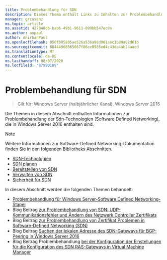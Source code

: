 ```yaml
---
title: Problembehandlung für SDN
description: Dieses Thema enthält Links zu Inhalten zur Problembehandlung bei Software-Defined Networking in Windows Server 2016.
manager: grcusanz
ms.topic: article
ms.assetid: 427048db-bab6-49b1-9611-099bb547ec0e
ms.author: anpaul
author: AnirbanPaul
ms.openlocfilehash: 050fb95805ae526a536a98d061aec1b89a92d61b
ms.sourcegitcommit: 68444968565667f86ee0586ed4c43da4ab24aaed
ms.translationtype: MT
ms.contentlocale: de-DE
ms.lasthandoff: 08/07/2020
ms.locfileid: "87990189"
---
```

# <a name="troubleshoot-sdn"></a>Problembehandlung für SDN

>Gilt für: Windows Server (halbjährlicher Kanal), Windows Server 2016

Die Themen in diesem Abschnitt enthalten Informationen zur Problembehandlung der Sdn-Technologien (Software Defined Networking), die in Windows Server 2016 enthalten sind.

> [!NOTE]
> Weitere Informationen zur Software-Defined Networking-Dokumentation finden Sie in den folgenden Bibliotheks Abschnitten.
>
> - [SDN-Technologien](../technologies/Software-Defined-Networking-Technologies.md)
> - [SDN planen](/windows-server/networking/sdn/plan/Deploy-a-Software-Defined-Network-Infrastructure)
> - [Bereitstellen von SDN](../deploy/deploy-a-software-defined-network-infrastructure.md)
> - [Verwalten von SDN](../manage/manage-sdn.md)
> - [Sicherheit für SDN](../security/sdn-security-top.md)

In diesem Abschnitt werden die folgenden Themen behandelt:

- [Problembehandlung für Windows Server-Software Defined Networking-Stapel](./troubleshoot-windows-server-software-defined-networking-stack.md)
- Blog Beitrag [zur Problembehandlung von SDN: UDP-Kommunikationsfehler und Ändern des Netzwerk Controller Zertifikats](https://techcommunity.microsoft.com/t5/Networking-Blog/SDN-Troubleshooting-UDP-Communication-failures-and-changing-the/ba-p/339694)
- Blog Beitrag [zur Problembehandlung von Zertifikat Problemen in Software-Defined Networking (SDN)](https://techcommunity.microsoft.com/t5/Networking-Blog/Troubleshooting-certificate-issues-in-Software-Defined/ba-p/339671)
- Blog Beitrag [Suchen der lokalen Adresse des SDN-Gateways für BGP-Peering in Windows Server 2016](https://techcommunity.microsoft.com/t5/Networking-Blog/How-to-find-the-SDN-gateway-local-address-for-BGP-peering-in/ba-p/339663)
- Blog Beitrag Problembehandlung [bei der Konfiguration der Einstellungen für die Konfiguration des SDN RAS-Gateways in Virtual Machine Manager](https://techcommunity.microsoft.com/t5/Networking-Blog/Troubleshoot-Configuring-SDN-RAS-Gateway-VPN-Bandwidth-Settings/ba-p/339661)